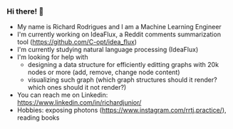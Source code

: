 ### Hi there! 👋 
- My name is Richard Rodrigues and I am a Machine Learning Engineer
- I'm currently working on IdeaFlux, a Reddit comments summarization tool (https://github.com/C-opt/idea_flux)
- I'm currently studying natural language processing (IdeaFlux)
- I'm looking for help with 
  - designing a data structure for efficiently editting graphs with 20k nodes or more (add, remove, change node content)
  - visualizing such graph (which graph structures should it render? which ones should it not render?) 
- You can reach me on Linkedin: https://www.linkedin.com/in/richardjunior/
- Hobbies: exposing photons (https://www.instagram.com/rrtj.practice/), reading books

<!--
**C-opt/C-opt** is a ✨ _special_ ✨ repository because its `README.md` (this file) appears on your GitHub profile.

Here are some ideas to get you started:

- 🔭 I’m currently working on ...
- 🌱 I’m currently learning ...
- 👯 I’m looking to collaborate on ...
- 🤔 I’m looking for help with ...
- 💬 Ask me about ...
- 📫 How to reach me: ...
- 😄 Pronouns: ...
- ⚡ Fun fact: ...
-->
